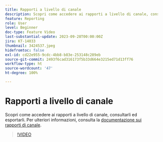 ```yaml
---
title: Rapporti a livello di canale
description: Scopri come accedere ai rapporti a livello di canale, consultarli ed esportarli.
feature: Reporting
role: User
level: Beginner
doc-type: Feature Video
last-substantial-update: 2023-09-28T00:00:00Z
jira: KT-14033
thumbnail: 3424537.jpeg
hidefromtoc: false
exl-id: cd22e955-9cdc-4bb8-b83e-253148c289eb
source-git-commit: 2493f6cad316173f5b33d664e3215ed71d13ff76
workflow-type: ht
source-wordcount: '47'
ht-degree: 100%

---
```


# Rapporti a livello di canale

Scopri come accedere ai rapporti a livello di canale, consultarli ed esportarli. Per ulteriori informazioni, consulta la [documentazione sui rapporti di canale](https://experienceleague.adobe.com/docs/journey-optimizer/using/reporting/channel-report/channel-report.html?lang=it).

>[!VIDEO](https://video.tv.adobe.com/v/3424537/?learn=on)
